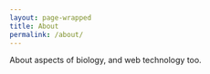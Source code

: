 ```yaml
---
layout: page-wrapped
title: About
permalink: /about/
---
```


About aspects of biology, and web technology too.
